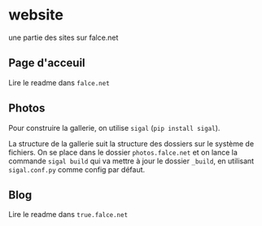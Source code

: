 # website
une partie des sites sur falce.net

## Page d'acceuil

Lire le readme dans `falce.net`

## Photos

Pour construire la gallerie, on utilise `sigal` (`pip install sigal`).

La structure de la gallerie suit la structure des dossiers sur le système de fichiers. On se place dans le dossier `photos.falce.net` et on lance la commande `sigal build` qui va mettre à jour le dossier `_build`, en utilisant `sigal.conf.py` comme config par défaut.

## Blog

Lire le readme dans `true.falce.net`